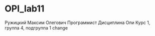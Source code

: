 # OPI_lab11
Ружицкий 
Максим 
Олегович
Программист
Дисциплина Опи
Курс 1, группа 4, подгруппа 1
change
